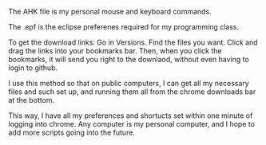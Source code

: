 The AHK file is my personal mouse and keyboard commands.

The .epf is the eclipse preferenes required for my programming class.

To get the download links:
Go in Versions.
Find the files you want.
Click and drag the links into your bookmarks bar.
Then, when you click the bookmarks, it will send you right to the downlaod, without even having to login to github.

I use this method so that on public computers, I can get all my necessary files and such set up, and running them all from the 
chrome downloads bar at the bottom.

This way, I have all my preferences and shortucts set within one minute of logging into chrome.
Any computer is my personal computer, and I hope to add more scripts going into the future.
